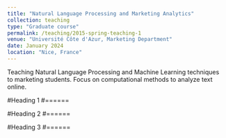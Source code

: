 ```yaml
---
title: "Natural Language Processing and Marketing Analytics"
collection: teaching
type: "Graduate course"
permalink: /teaching/2015-spring-teaching-1
venue: "Université Côte d'Azur, Marketing Department"
date: January 2024
location: "Nice, France"
---
```


Teaching Natural Language Processing and Machine Learning techniques to marketing students. Focus on computational methods to analyze text online.

#Heading 1
#======

#Heading 2
#======

#Heading 3
#======
